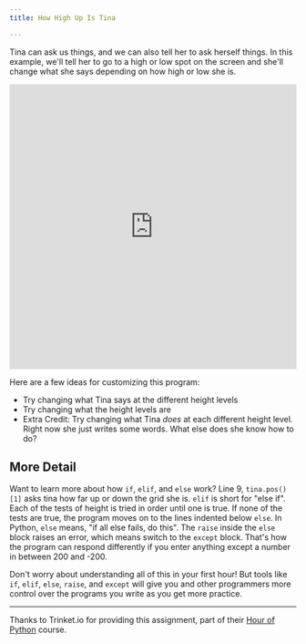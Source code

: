 ```yaml
---
title: How High Up Is Tina

---
```



Tina can ask us things, and we can also tell her to ask herself things. In this example, we'll tell her to go to a high or low spot on the screen and she'll change what she says depending on how high or low she is.

<iframe width="100%" height="500" src="https://trinket.io/tools/1.0/jekyll/embed/python#code=import%20turtle%0Atina%3Dturtle.Turtle%28%29%0Atina.shape%28%27turle%27%29%0Atina.penup%28%29%0A%0Atry%3A%0A%20%20%20%20how_high%20%3D%20int%28input%28%22How%20high%20should%20Tina%20go%3F%20%28Use%20numbers%20between%20200%20and%20-200%29%22%29%29%0A%20%20%20%20tina.goto%280%2C%20how_high%29%0A%20%20%20%20height%20%3D%20tina.pos%28%29%5B1%5D%0A%20%20%20%20%0A%20%20%20%20if%20height%20%3E%20150%20and%20height%20%3C%3D%20200%3A%0A%20%20%20%20%20%20%20%20tina.write%28%22This%20is%20very%20high%21%22%29%0A%20%20%20%20elif%20height%20%3E%20100%20and%20height%20%3C%3D%20150%3A%0A%20%20%20%20%20%20%20%20tina.write%28%22This%20is%20high%21%22%29%0A%20%20%20%20elif%20height%20%3E%200%20and%20height%20%3C%3D%20100%3A%0A%20%20%20%20%20%20%20%20tina.write%28%22This%20is%20high%20but%20not%20too%20high%21%22%29%0A%20%20%20%20elif%20height%20%3E%20-100%20and%20height%20%3C%3D%200%3A%0A%20%20%20%20%20%20%20%20tina.write%28%22This%20is%20low%20but%20not%20too%20low%21%22%29%0A%20%20%20%20elif%20height%20%3E%20-150%20and%20height%20%3C%3D%20-100%3A%0A%20%20%20%20%20%20%20%20tina.write%28%22This%20is%20low%21%22%29%0A%20%20%20%20elif%20height%20%3E%3D%20-200%20and%20height%20%3C%3D%20-150%3A%0A%20%20%20%20%20%20%20%20tina.write%28%22This%20is%20very%20low%21%22%29%0A%20%20%20%20else%3A%0A%20%20%20%20%20%20%20%20raise%0Aexcept%3A%0A%20%20%20%20tina.backward%28100%29%0A%20%20%20%20tina.write%28%22Hey%2C%20that%27s%20not%20a%20number%20between%20200%20and%20-200%21%22%29%20%20%20%20%0A%20%20%20%20tina.backward%2820%29" frameborder="0" marginwidth="0" marginheight="0" allowfullscreen></iframe>

Here are a few ideas for customizing this program:
* Try changing what Tina says at the different height levels
* Try changing what the height levels are
* Extra Credit: Try changing what Tina *does* at each different height level.  Right now she just writes some words.  What else does she know how to do?  


## More Detail

Want to learn more about how `if`, `elif`, and `else` work?   Line 9, `tina.pos()[1]` asks tina how far up or down the grid she is. `elif` is short for "else if". Each of the tests of height is tried in order until one is true. If none of the tests are true, the program moves on to the lines indented below `else`.  In Python, `else` means, "if all else fails, do this". The `raise` inside the `else` block raises an error, which means switch to the `except` block. That's how the program can respond differently if you enter anything except a number in between 200 and -200.

Don't worry about understanding all of this in your first hour!  But tools like `if`, `elif`, `else`, `raise`, and `except` will give you and other programmers more control over the programs you write as you get more practice.

---

Thanks to Trinket.io for providing this assignment, 
part of their [Hour of Python](https://hourofpython.com/a-visual-introduction-to-python/) 
course.
